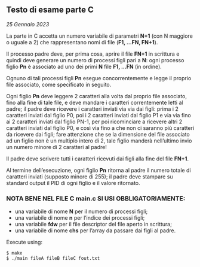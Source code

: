 ## Testo di esame parte C
*25 Gennaio 2023*

La parte in C accetta un numero variabile di parametri **N+1** (con N maggiore o uguale a 2) che rappresentano nomi di file (**F1, …FN, FN+1**).

Il processo padre deve, per prima cosa, aprire il file **FN+1** in scrittura e quindi deve generare un numero di processi figli pari a **N**: ogni processo figlio **Pn** è associato ad uno dei primi **N** file **F1, …FN** (in ordine).

Ognuno di tali processi figli **Pn** esegue concorrentemente e legge il proprio file associato, come specificato in seguito.

Ogni figlio **Pn** deve leggere 2 caratteri alla volta dal proprio file associato, fino alla fine di tale file, e deve mandare i caratteri correntemente letti al padre; il padre deve ricevere i caratteri inviati via via dai figli: prima i 2 caratteri inviati dal figlio P0, poi i 2 caratteri inviati dal figlio P1 e via via fino ai 2 caratteri inviati dal figlio PN-1, per poi ricominciare a ricevere altri 2 caratteri inviati dal figlio P0, e così via fino a che non ci saranno più caratteri da ricevere dai figli; fare attenzione che se la dimensione del file associato ad un figlio non è un multiplo intero di 2, tale figlio manderà nell’ultimo invio un numero minore di 2 caratteri al padre!

Il padre deve scrivere tutti i caratteri ricevuti dai figli alla fine del file **FN+1**.

Al termine dell’esecuzione, ogni figlio **Pn** ritorna al padre il numero totale di caratteri inviati (supposto minore di 255); il
padre deve stampare su standard output il PID di ogni figlio e il valore ritornato.

### NOTA BENE NEL FILE C main.c SI USI OBBLIGATORIAMENTE:
- una variabile di nome **N** per il numero di processi figli;
- una variabile di nome **n** per l’indice dei processi figli;
- una variabile **fdw** per il file descriptor del file aperto in scrittura;
- una variabile di nome **chs** per l’array da passare dai figli al padre.

Execute using:
```console
$ make
$ ./main fileA fileB fileC fout.txt
```